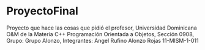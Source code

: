 # ProyectoFinal
Proyecto que hace las cosas que pidió el profesor, Universidad Dominicana O&M de la Materia C++ Programación Orientada a Objetos, Sección 0908, Grupo: Grupo Alonzo, Integrantes: Angel Rufino Alonzo Rojas 11-MISM-1-011
